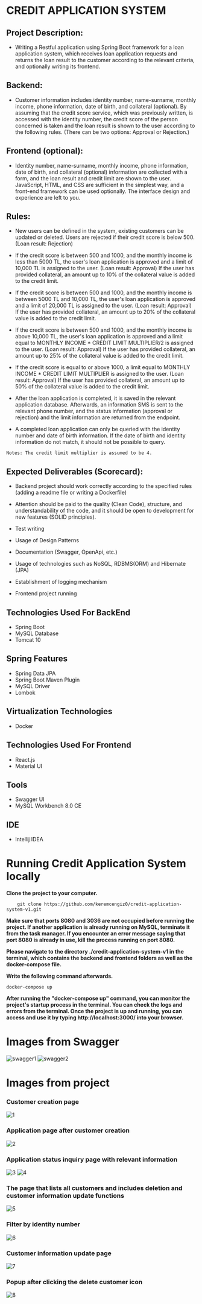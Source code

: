 # CREDIT APPLICATION SYSTEM

## Project Description:

- Writing a Restful application using Spring Boot framework for a loan application system, which receives loan application requests and returns the loan result to the customer according to the relevant criteria, and optionally writing its frontend.

## Backend:

- Customer information includes identity number, name-surname, monthly income, phone information, date of birth, and collateral (optional). By assuming that the credit score service, which was previously written, is accessed with the identity number, the credit score of the person concerned is taken and the loan result is shown to the user according to the following rules. (There can be two options: Approval or Rejection.)

## Frontend (optional):

- Identity number, name-surname, monthly income, phone information, date of birth, and collateral (optional) information are collected with a form, and the loan result and credit limit are shown to the user. JavaScript, HTML, and CSS are sufficient in the simplest way, and a front-end framework can be used optionally. The interface design and experience are left to you.

## Rules:

- New users can be defined in the system, existing customers can be updated or deleted. Users are rejected if their credit score is below 500. (Loan result: Rejection)

- If the credit score is between 500 and 1000, and the monthly income is less than 5000 TL, the user's loan application is approved and a limit of 10,000 TL is assigned to the user. (Loan result: Approval) If the user has provided collateral, an amount up to 10% of the collateral value is added to the credit limit.

- If the credit score is between 500 and 1000, and the monthly income is between 5000 TL and 10,000 TL, the user's loan application is approved and a limit of 20,000 TL is assigned to the user. (Loan result: Approval) If the user has provided collateral, an amount up to 20% of the collateral value is added to the credit limit.

- If the credit score is between 500 and 1000, and the monthly income is above 10,000 TL, the user's loan application is approved and a limit equal to MONTHLY INCOME * CREDIT LIMIT MULTIPLIER/2 is assigned to the user. (Loan result: Approval) If the user has provided collateral, an amount up to 25% of the collateral value is added to the credit limit.

- If the credit score is equal to or above 1000, a limit equal to MONTHLY INCOME * CREDIT LIMIT MULTIPLIER is assigned to the user. (Loan result: Approval) If the user has provided collateral, an amount up to 50% of the collateral value is added to the credit limit.

- After the loan application is completed, it is saved in the relevant application database. Afterwards, an information SMS is sent to the relevant phone number, and the status information (approval or rejection) and the limit information are returned from the endpoint.

- A completed loan application can only be queried with the identity number and date of birth information. If the date of birth and identity information do not match, it should not be possible to query.

```Notes: The credit limit multiplier is assumed to be 4.```

## Expected Deliverables (Scorecard):

- Backend project should work correctly according to the specified rules (adding a readme file or writing a Dockerfile)

- Attention should be paid to the quality (Clean Code), structure, and understandability of the code, and it should be open to development for new features (SOLID principles).

- Test writing

- Usage of Design Patterns

- Documentation (Swagger, OpenApi, etc.)

- Usage of technologies such as NoSQL, RDBMS(ORM) and Hibernate (JPA)

- Establishment of logging mechanism

- Frontend project running

## Technologies Used For BackEnd
- Spring Boot
- MySQL Database
- Tomcat 10

## Spring Features
- Spring Data JPA
- Spring Boot Maven Plugin
- MySQL Driver
- Lombok

## Virtualization Technologies
- Docker

## Technologies Used For Frontend
- React.js
- Material UI

## Tools
- Swagger UI
- MySQL Workbench 8.0 CE

## IDE
- Intellij IDEA


# Running Credit Application System locally

**Clone the project to your computer.**

```
	git clone https://github.com/keremcengiz0/credit-application-system-v1.git
```

**Make sure that ports 8080 and 3036 are not occupied before running the project. If another application is already running on MySQL, terminate it from the task manager. If you encounter an error message saying that port 8080 is already in use, kill the process running on port 8080.**

**Please navigate to the directory ./credit-application-system-v1 in the terminal, which contains the backend and frontend folders as well as the docker-compose file.**

**Write the following command afterwards.**

```
docker-compose up
```

**After running the "docker-compose up" command, you can monitor the project's startup process in the terminal. You can check the logs and errors from the terminal. Once the project is up and running, you can access and use it by typing http://localhost:3000/ into your browser.**

# Images from Swagger

![swagger1](https://user-images.githubusercontent.com/112478277/220898238-236799df-6e77-4bfb-9a60-1b3fc7753b66.png)
![swagger2](https://user-images.githubusercontent.com/112478277/220898248-33e84e36-cb98-4681-85dd-0a509b11b4f1.png)

# Images from project

### Customer creation page
![1](https://user-images.githubusercontent.com/112478277/220646548-8dacdec5-2e10-4dcd-b65d-52f7c8c7f1e4.png)

### Application page after customer creation
![2](https://user-images.githubusercontent.com/112478277/220647025-dd9d24e6-7f26-4014-88e5-1ce2871a598a.png)

### Application status inquiry page with relevant information
![3](https://user-images.githubusercontent.com/112478277/220647220-be925ae6-6cf6-410c-952a-ccc0f6d98824.png)
![4](https://user-images.githubusercontent.com/112478277/220647257-a1838269-06a8-417d-bfb7-690d09431c63.png)

### The page that lists all customers and includes deletion and customer information update functions
![5](https://user-images.githubusercontent.com/112478277/220647622-d76bb4fd-2745-4690-8d13-56e4fe9aff5d.png)

### Filter by identity number
![6](https://user-images.githubusercontent.com/112478277/220647838-f43c1bee-ce34-405a-9f80-f93f2207da85.png)

### Customer information update page
![7](https://user-images.githubusercontent.com/112478277/220648057-383bab4c-33c0-4e71-bdc2-7c3e54309ff6.png)

### Popup after clicking the delete customer icon
![8](https://user-images.githubusercontent.com/112478277/220648360-9f221735-b4f9-49d7-bdd2-085ba9c8d195.png)
